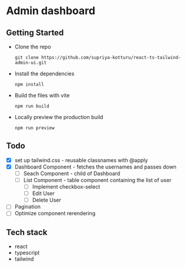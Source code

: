 # Admin dashboard

## Getting Started

- Clone the repo
  ```
  git clone https://github.com/supriya-kotturu/react-ts-tailwind-admin-ui.git
  ```
- Install the dependencies
  ```
  npm install
  ```
- Build the files with vite
  ```
  npm run build
  ```
- Locally preview the production build
  ```
  npm run preview
  ```

## Todo

- [x] set up tailwind.css - reusable classnames with @apply
- [x] Dashboard Component - fetches the usernames and passes down
  - [ ] Seach Component - child of Dashboard
  - [ ] List Component - table component containing the list of user
    - [ ] Implement checkbox-select
    - [ ] Edit User
    - [ ] Delete User
- [ ] Pagination
- [ ] Optimize component rerendering

## Tech stack

- react
- typescript
- tailwind
